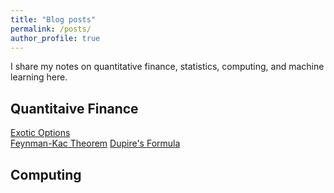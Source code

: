 ```yaml
---
title: "Blog posts"
permalink: /posts/
author_profile: true
---
```


I share my notes on quantitative finance, statistics, computing, and machine learning here.

## Quantitaive Finance

[Exotic Options](https://sinabaghal.github.io/pages/exotic_options/)  
[Feynman-Kac Theorem](https://sinabaghal.github.io/pages/feyman_kac/)
[Dupire's Formula](https://sinabaghal.github.io/pages/dupire/)

## Computing 

